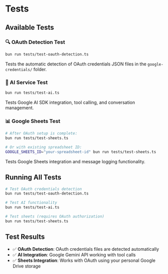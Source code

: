 # Tests

## Available Tests

### 🔍 OAuth Detection Test
```bash
bun run tests/test-oauth-detection.ts
```
Tests the automatic detection of OAuth credentials JSON files in the `google-credentials/` folder.

### 🤖 AI Service Test
```bash
bun run tests/test-ai.ts
```
Tests Google AI SDK integration, tool calling, and conversation management.

### 📊 Google Sheets Test
```bash
# After OAuth setup is complete:
bun run tests/test-sheets.ts

# Or with existing spreadsheet ID:
GOOGLE_SHEETS_ID="your-spreadsheet-id" bun run tests/test-sheets.ts
```
Tests Google Sheets integration and message logging functionality.

## Running All Tests

```bash
# Test OAuth credentials detection
bun run tests/test-oauth-detection.ts

# Test AI functionality
bun run tests/test-ai.ts

# Test sheets (requires OAuth authorization)
bun run tests/test-sheets.ts
```

## Test Results

- ✅ **OAuth Detection**: OAuth credentials files are detected automatically
- ✅ **AI Integration**: Google Gemini API working with tool calls
- ✅ **Sheets Integration**: Works with OAuth using your personal Google Drive storage